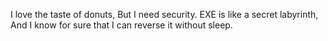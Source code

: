 I love the taste of donuts,
But I need security.
EXE is like a secret labyrinth,
And I know for sure that I can reverse it without sleep.
